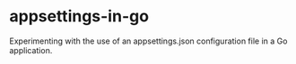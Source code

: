 # appsettings-in-go
Experimenting with the use of an appsettings.json configuration file in a Go application.
